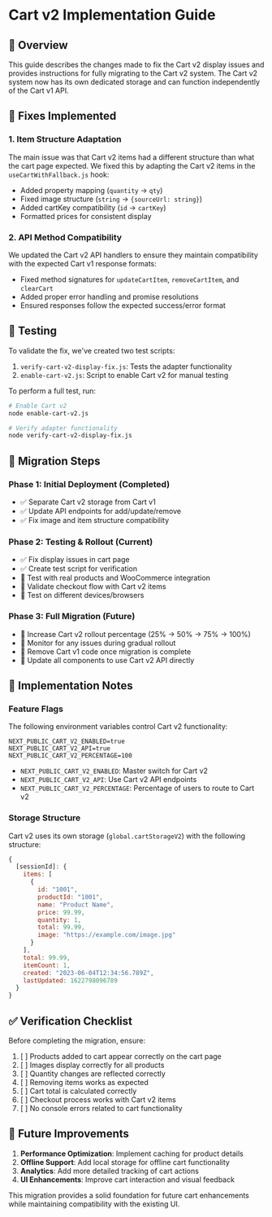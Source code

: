 # Cart v2 Implementation Guide

## 🚀 Overview

This guide describes the changes made to fix the Cart v2 display issues and provides instructions for fully migrating to the Cart v2 system. The Cart v2 system now has its own dedicated storage and can function independently of the Cart v1 API.

## 🔧 Fixes Implemented

### 1. Item Structure Adaptation

The main issue was that Cart v2 items had a different structure than what the cart page expected. We fixed this by adapting the Cart v2 items in the `useCartWithFallback.js` hook:

- Added property mapping (`quantity` → `qty`)
- Fixed image structure (`string` → `{sourceUrl: string}`)
- Added cartKey compatibility (`id` → `cartKey`)
- Formatted prices for consistent display

### 2. API Method Compatibility

We updated the Cart v2 API handlers to ensure they maintain compatibility with the expected Cart v1 response formats:

- Fixed method signatures for `updateCartItem`, `removeCartItem`, and `clearCart`
- Added proper error handling and promise resolutions
- Ensured responses follow the expected success/error format

## 🧪 Testing

To validate the fix, we've created two test scripts:

1. `verify-cart-v2-display-fix.js`: Tests the adapter functionality
2. `enable-cart-v2.js`: Script to enable Cart v2 for manual testing

To perform a full test, run:

```bash
# Enable Cart v2
node enable-cart-v2.js

# Verify adapter functionality
node verify-cart-v2-display-fix.js
```

## 🔄 Migration Steps

### Phase 1: Initial Deployment (Completed)

- ✅ Separate Cart v2 storage from Cart v1
- ✅ Update API endpoints for add/update/remove
- ✅ Fix image and item structure compatibility

### Phase 2: Testing & Rollout (Current)

- ✅ Fix display issues in cart page
- ✅ Create test script for verification
- 🔲 Test with real products and WooCommerce integration
- 🔲 Validate checkout flow with Cart v2 items
- 🔲 Test on different devices/browsers

### Phase 3: Full Migration (Future)

- 🔲 Increase Cart v2 rollout percentage (25% → 50% → 75% → 100%)
- 🔲 Monitor for any issues during gradual rollout
- 🔲 Remove Cart v1 code once migration is complete
- 🔲 Update all components to use Cart v2 API directly

## 📝 Implementation Notes

### Feature Flags

The following environment variables control Cart v2 functionality:

```
NEXT_PUBLIC_CART_V2_ENABLED=true
NEXT_PUBLIC_CART_V2_API=true
NEXT_PUBLIC_CART_V2_PERCENTAGE=100
```

- `NEXT_PUBLIC_CART_V2_ENABLED`: Master switch for Cart v2
- `NEXT_PUBLIC_CART_V2_API`: Use Cart v2 API endpoints
- `NEXT_PUBLIC_CART_V2_PERCENTAGE`: Percentage of users to route to Cart v2

### Storage Structure

Cart v2 uses its own storage (`global.cartStorageV2`) with the following structure:

```javascript
{
  [sessionId]: {
    items: [
      {
        id: "1001",
        productId: "1001",
        name: "Product Name",
        price: 99.99,
        quantity: 1,
        total: 99.99,
        image: "https://example.com/image.jpg"
      }
    ],
    total: 99.99,
    itemCount: 1,
    created: "2023-06-04T12:34:56.789Z",
    lastUpdated: 1622798096789
  }
}
```

## ✅ Verification Checklist

Before completing the migration, ensure:

1. [ ] Products added to cart appear correctly on the cart page
2. [ ] Images display correctly for all products
3. [ ] Quantity changes are reflected correctly
4. [ ] Removing items works as expected
5. [ ] Cart total is calculated correctly
6. [ ] Checkout process works with Cart v2 items
7. [ ] No console errors related to cart functionality

## 🔮 Future Improvements

1. **Performance Optimization**: Implement caching for product details
2. **Offline Support**: Add local storage for offline cart functionality
3. **Analytics**: Add more detailed tracking of cart actions
4. **UI Enhancements**: Improve cart interaction and visual feedback

This migration provides a solid foundation for future cart enhancements while maintaining compatibility with the existing UI.
